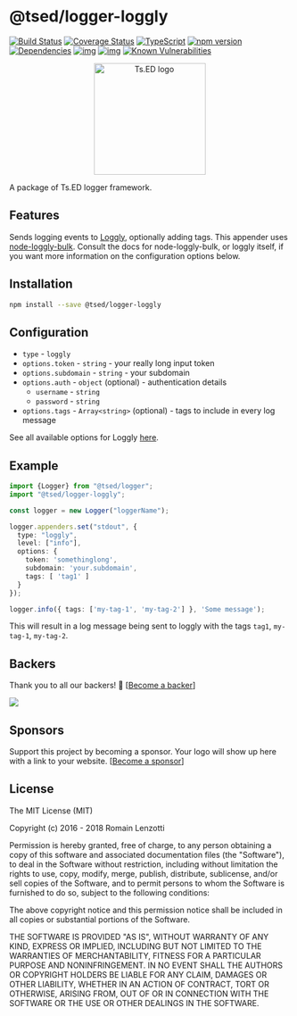 # @tsed/logger-loggly

[![Build Status](https://travis-ci.org/TypedProject/logger.svg?branch=master)](https://travis-ci.org/TypedProject/logger)
[![Coverage Status](https://coveralls.io/repos/github/TypedProject/logger/badge.svg?branch=master)](https://coveralls.io/github/TypedProject/logger?branch=master)
[![TypeScript](https://badges.frapsoft.com/typescript/love/typescript.svg?v=100)](https://github.com/ellerbrock/typescript-badges/)
[![npm version](https://badge.fury.io/js/%40tsed%2Flogger.svg)](https://badge.fury.io/js/%40tsed%2Flogger)
[![Dependencies](https://david-dm.org/TypedProject/logger.svg)](https://david-dm.org/TypedProject/logger#info=dependencies)
[![img](https://david-dm.org/TypedProject/logger/dev-status.svg)](https://david-dm.org/TypedProject/logger/#info=devDependencies)
[![img](https://david-dm.org/TypedProject/logger/peer-status.svg)](https://david-dm.org/TypedProject/logger/#info=peerDependenciess)
[![Known Vulnerabilities](https://snyk.io/test/github/TypedProject/logger/badge.svg)](https://snyk.io/test/github/TypedProject/ts-express-decorators)

<p style="text-align: center" align="center">
 <a href="https://tsed.io" target="_blank"><img src="https://tsed.io/tsed-og.png" width="200" alt="Ts.ED logo"/></a>
</p>

A package of Ts.ED logger framework.

## Features

Sends logging events to [Loggly](https://www.loggly.com), optionally adding tags. 
This appender uses [node-loggly-bulk](https://www.npmjs.com/package/node-loggly-bulk).
Consult the docs for node-loggly-bulk, or loggly itself, if you want more information on the configuration options below.

## Installation

```bash
npm install --save @tsed/logger-loggly
```

## Configuration

* `type` - `loggly`
* `options.token` - `string` - your really long input token
* `options.subdomain` - `string` - your subdomain
* `options.auth` - `object` (optional) - authentication details
    * `username` - `string`
    * `password` - `string`
* `options.tags` - `Array<string>` (optional) - tags to include in every log message

See all available options for Loggly [here](https://www.npmjs.com/package/node-loggly-bulk).

## Example

```typescript
import {Logger} from "@tsed/logger";
import "@tsed/logger-loggly";

const logger = new Logger("loggerName");

logger.appenders.set("stdout", {
  type: "loggly", 
  level: ["info"],
  options: {
    token: 'somethinglong',
    subdomain: 'your.subdomain',
    tags: [ 'tag1' ]
  }
});

logger.info({ tags: ['my-tag-1', 'my-tag-2'] }, 'Some message');
```

This will result in a log message being sent to loggly with the tags `tag1`, `my-tag-1`, `my-tag-2`.

## Backers

Thank you to all our backers! 🙏 [[Become a backer](https://opencollective.com/tsed#backer)]

<a href="https://opencollective.com/tsed#backers" target="_blank"><img src="https://opencollective.com/tsed/tiers/backer.svg?width=890"></a>


## Sponsors

Support this project by becoming a sponsor. Your logo will show up here with a link to your website. [[Become a sponsor](https://opencollective.com/tsed#sponsor)]

## License

The MIT License (MIT)

Copyright (c) 2016 - 2018 Romain Lenzotti

Permission is hereby granted, free of charge, to any person obtaining a copy of this software and associated documentation files (the "Software"), to deal in the Software without restriction, including without limitation the rights to use, copy, modify, merge, publish, distribute, sublicense, and/or sell copies of the Software, and to permit persons to whom the Software is furnished to do so, subject to the following conditions:

The above copyright notice and this permission notice shall be included in all copies or substantial portions of the Software.

THE SOFTWARE IS PROVIDED "AS IS", WITHOUT WARRANTY OF ANY KIND, EXPRESS OR IMPLIED, INCLUDING BUT NOT LIMITED TO THE WARRANTIES OF MERCHANTABILITY, FITNESS FOR A PARTICULAR PURPOSE AND NONINFRINGEMENT. IN NO EVENT SHALL THE AUTHORS OR COPYRIGHT HOLDERS BE LIABLE FOR ANY CLAIM, DAMAGES OR OTHER LIABILITY, WHETHER IN AN ACTION OF CONTRACT, TORT OR OTHERWISE, ARISING FROM, OUT OF OR IN CONNECTION WITH THE SOFTWARE OR THE USE OR OTHER DEALINGS IN THE SOFTWARE.

